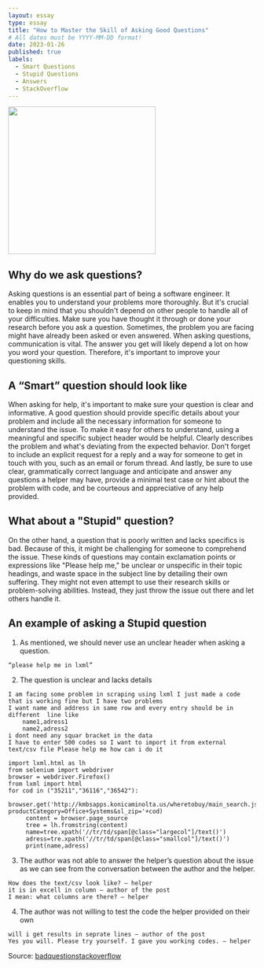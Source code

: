 ```yaml
---
layout: essay
type: essay
title: "How to Master the Skill of Asking Good Questions"
# All dates must be YYYY-MM-DD format!
date: 2023-01-26
published: true
labels:
  - Smart Questions
  - Stupid Questions
  - Answers
  - StackOverflow
---
```


<img width="300px" class="rounded float-start pe-4" src="../img/.png">

## Why do we ask questions?
Asking questions is an essential part of being a software engineer. It enables you to understand your problems more thoroughly. But it's crucial to keep in mind that you shouldn't depend on other people to handle all of your difficulties. Make sure you have thought it through or done your research before you ask a question. Sometimes, the problem you are facing might have already been asked or even answered. When asking questions, communication is vital. The answer you get will likely depend a lot on how you word your question. Therefore, it's important to improve your questioning skills.


## A “Smart” question should look like 
When asking for help, it's important to make sure your question is clear and informative. A good question should provide specific details about your problem and include all the necessary information for someone to understand the issue. To make it easy for others to understand, using a meaningful and specific subject header would be helpful. Clearly describes the problem and what's deviating from the expected behavior. Don't forget to include an explicit request for a reply and a way for someone to get in touch with you, such as an email or forum thread. And lastly, be sure to use clear, grammatically correct language and anticipate and answer any questions a helper may have, provide a minimal test case or hint about the problem with code, and be courteous and appreciative of any help provided.


## What about a "Stupid" question?
On the other hand, a question that is poorly written and lacks specifics is bad. Because of this, it might be challenging for someone to comprehend the issue. These kinds of questions may contain exclamation points or expressions like "Please help me," be unclear or unspecific in their topic headings, and waste space in the subject line by detailing their own suffering. They might not even attempt to use their research skills or problem-solving abilities. Instead, they just throw the issue out there and let others handle it.

## An example of asking a Stupid question

1. As mentioned, we should never use an unclear header when asking a question.
```
“please help me in lxml” 
```

2. The question is unclear and lacks details
```
I am facing some problem in scraping using lxml I just made a code that is working fine but I have two problems
I want name and address in same row and every entry should be in different  line like
    name1,adress1
    name2,adress2
i dont need any squar bracket in the data
I have to enter 500 codes so I want to import it from external text/csv file Please help me how can i do it

import lxml.html as lh
from selenium import webdriver
browser = webdriver.Firefox()
from lxml import html
for cod in ("35211","36116","36542"):
     browser.get('http://kmbsapps.konicaminolta.us/wheretobuy/main_search.jspx?productCategory=Office+Systems&sl_zip='+cod)
     content = browser.page_source
     tree = lh.fromstring(content)
     name=tree.xpath('//tr/td/span[@class="largecol"]/text()')
     adress=tre.xpath('//tr/td/span[@class="smallcol"]/text()')
     print(name,adress)
```

3. The author was not able to answer the helper’s question about the issue as we can see from the conversation between the author and the helper.
```
How does the text/csv look like? – helper
it is in excell in column – author of the post
I mean: what columns are there? – helper
```

4. The author was not willing to test the code the helper provided on their own
```
will i get results in seprate lines – author of the post
Yes you will. Please try yourself. I gave you working codes. – helper
```
Source: <a href="https://stackoverflow.com/questions/25831209/please-help-me-in-lxml"><i class="Stackoverflow"></i>badquestionstackoverflow</a>
